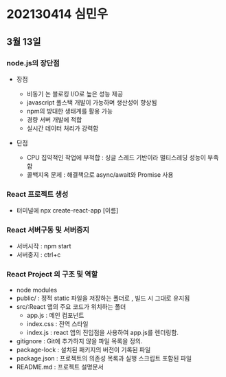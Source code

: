 # 202130414 심민우
## 3월 13일
### node.js의 장단점
- 장점 
  - 비동기 논 블로킹 I/O로 높은 성능 제공   
  - javascript 풀스택 개발이 가능하며 생산성이 향상됨   
  - npm의 방대한 생태계를 활용 가능   
  - 경량 서버 개발에 적합   
  - 실시간 데이터 처리가 강력함   
   
- 단점  
  - CPU 집약적인 작업에 부적합 : 싱글 스레드 기반이라 멀티스레딩 성능이 부족함   
  - 콜백지옥 문제 : 해결책으로 async/await와 Promise 사용 

### React 프로젝트 생성
  - 터미널에 npx create-react-app [이름]

### React 서버구동 및 서버중지
  - 서버시작 : npm start   
  - 서버중지 : ctrl+c

### React Project 의 구조 및 역할
  - node modules
  - public/ : 정적 static 파일을 저장하는 폴더로 , 빌드 시 그대로 유지됨
  - src/:React 앱의 주요 코드가 위치하는 폴더
    - app.js : 메인 컴포넌트
    - index.css : 전역 스타일
    - index.js : react 앱의 진입점을 사용하여 app.js를 렌더링함.
  - gitignore : Git에 추가하지 않을 파일 목록을 정의.
  - package-lock : 설치된 패키지의 버전이 기록된 파일
  - package.json : 프로젝트의 의존성 목록과 실행 스크립트 포함된 파일
  - README.md : 프로젝트 설명문서